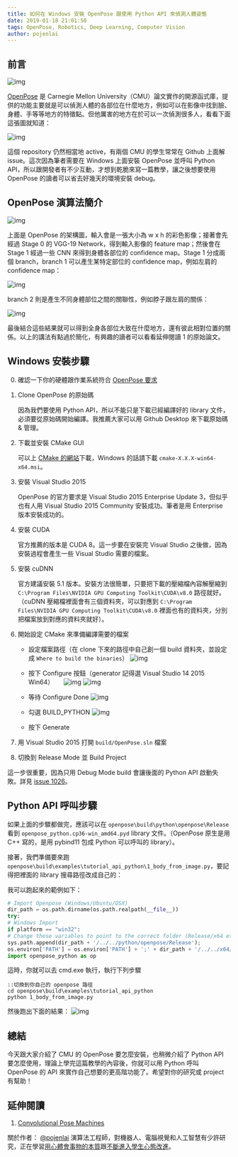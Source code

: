 ```yaml
---
title: 如何在 Windows 安裝 OpenPose 跟使用 Python API 來偵測人體姿態
date: 2019-01-18 21:01:50
tags: OpenPose, Robotics, Deep Learning, Computer Vision
author: pojenlai
---
```


## 前言

![img](https://github.com/CMU-Perceptual-Computing-Lab/openpose/raw/master/.github/Logo_main_black.png)

[OpenPose](https://github.com/CMU-Perceptual-Computing-Lab/openpose) 是 Carnegie Mellon University（CMU）論文實作的開源函式庫，提供的功能主要就是可以偵測人體的各部位在什麼地方，例如可以在影像中找到臉、身體、手等等地方的特徵點。但他厲害的地方在於可以一次偵測很多人，看看下面這張圖就知道：

![img](https://github.com/CMU-Perceptual-Computing-Lab/openpose/raw/master/doc/media/dance_foot.gif)

這個 repository 仍然相當地 active，有兩個 CMU 的學生常常在 Github 上面解 issue。這次因為筆者需要在 Windows 上面安裝 OpenPose 並呼叫 Python API，所以跟開發者有不少互動，才想到乾脆來寫一篇教學，讓之後想要使用 OpenPose 的讀者可以省去好幾天的環境安裝 debug。

## OpenPose 演算法簡介

![img](https://www.learnopencv.com/wp-content/uploads/2018/05/openpose-body-architecture-1024x291.png)

上面是 OpenPose 的架構圖，輸入會是一張大小為 w x h 的彩色影像；接著會先經過 Stage 0 的 VGG-19 Network，得到輸入影像的 feature map；然後會在 Stage 1 經過一些 CNN 來得到身體各部位的 confidence map。Stage 1 分成兩個 branch，branch 1 可以產生某特定部位的 confidence map，例如左肩的 confidence map：

![img](https://www.learnopencv.com/wp-content/uploads/2018/05/confidence-left-shoulder.jpg)

branch 2 則是產生不同身體部位之間的關聯性，例如脖子跟左肩的關係：

![img](https://www.learnopencv.com/wp-content/uploads/2018/05/heatmap-left-shoulder.jpg)

最後結合這些結果就可以得到全身各部位大致在什麼地方，還有彼此相對位置的關係。以上的講法有點過於簡化，有興趣的讀者可以看看延伸閱讀 1 的原始論文。

## Windows 安裝步驟

0. 確認一下你的硬體跟作業系統符合 [OpenPose 要求](https://github.com/CMU-Perceptual-Computing-Lab/openpose/blob/master/doc/installation.md#requirements-and-dependencies)

1. Clone OpenPose 的原始碼

   因為我們要使用 Python API，所以不能只是下載已經編譯好的 library 文件，必須要從原始碼開始編譯。我推薦大家可以用 Github Desktop 來下載原始碼 & 管理。

2. 下載並安裝 CMake GUI

   可以上 [CMake 的網站](https://cmake.org/download/)下載，Windows 的話請下載 `cmake-X.X.X-win64-x64.msi`。

3. 安裝 Visual Studio 2015

   OpenPose 的官方要求是 Visual Studio 2015 Enterprise Update 3，但似乎也有人用 Visual Studio 2015 Community 安裝成功。筆者是用 Enterprise 版本安裝成功的。

4. 安裝 CUDA

   官方推薦的版本是 CUDA 8。這一步要在安裝完 Visual Studio 之後做，因為安裝過程會產生一些 Visual Studio 需要的檔案。

5. 安裝 cuDNN

   官方建議安裝 5.1 版本。安裝方法很簡單，只要把下載的壓縮檔內容解壓縮到 `C:\Program Files\NVIDIA GPU Computing Toolkit\CUDA\v8.0` 路徑就好。（cuDNN 壓縮檔裡面會有三個資料夾，可以對應到 `C:\Program Files\NVIDIA GPU Computing Toolkit\CUDA\v8.0` 裡面也有的資料夾，分別把檔案放到對應的資料夾就好）。

6. 開始設定 CMake 來準備編譯需要的檔案

   - 設定檔案路徑（在 clone 下來的路徑中自己創一個 build 資料夾，並設定成 `Where to build the binaries`）
   ![img](https://github.com/CMU-Perceptual-Computing-Lab/openpose/raw/master/doc/media/cmake_installation/im_1_windows.png)

   - 按下 Configure 按鈕（generator 記得選 Visual Studio 14 2015 Win64）
　 ![img](https://github.com/CMU-Perceptual-Computing-Lab/openpose/raw/master/doc/media/cmake_installation/im_2.png)
   ![img](https://github.com/CMU-Perceptual-Computing-Lab/openpose/raw/master/doc/media/cmake_installation/im_2_windows.png)
 
   - 等待 Configure Done
   ![img](https://github.com/CMU-Perceptual-Computing-Lab/openpose/raw/master/doc/media/cmake_installation/im_3.png)
 
   - 勾選 BUILD_PYTHON
   ![img](https://i.imgur.com/CfLZCd5.jpg)

   - 按下 Generate

8. 用 Visual Studio 2015 打開 `build/OpenPose.sln` 檔案
9. 切換到 Release Mode 並 Build Project

這一步很重要，因為只用 Debug Mode build 會讓後面的 Python API 啟動失敗。詳見 [issue 1026](https://github.com/CMU-Perceptual-Computing-Lab/openpose/issues/1026)。

## Python API 呼叫步驟

如果上面的步驟都做完，應該可以在 `openpose\build\python\openpose\Release` 看到 `openpose_python.cp36-win_amd64.pyd` library 文件。（OpenPose 原生是用 C++ 寫的，是用 pybind11 包成 Python 可以呼叫的 library）。

接著，我們準備要來跑 `openpose\build\examples\tutorial_api_python\1_body_from_image.py`，要記得把裡面的 library 搜尋路徑改成自己的：

我可以跑起來的範例如下：

```python
# Import Openpose (Windows/Ubuntu/OSX)
dir_path = os.path.dirname(os.path.realpath(__file__))
try:
# Windows Import
if platform == "win32":
# Change these variables to point to the correct folder (Release/x64 etc.)
sys.path.append(dir_path + '/../../python/openpose/Release');
os.environ['PATH'] = os.environ['PATH'] + ';' + dir_path + '/../../x64/Release;' + dir_path + '/../../bin;'
import openpose_python as op
```

這時，你就可以去 cmd.exe 執行，執行下列步驟

```
::切換到你自己的 openpose 路徑
cd openpose\build\examples\tutorial_api_python
python 1_body_from_image.py
```

然後跑出下面的結果：
![img](https://i.imgur.com/Jas1B8z.jpg)

## 總結

今天跟大家介紹了 CMU 的 OpenPose 要怎麼安裝，也稍微介紹了 Python API 要怎麼使用，理論上學完這篇教學的內容後，你就可以用 Python 呼叫 OpenPose 的 API 來實作自己想要的更高階功能了。希望對你的研究或 project 有幫助！

## 延伸閱讀

1. [Convolutional Pose Machines](https://arxiv.org/pdf/1602.00134.pdf)

關於作者：
[@pojenlai](https://pojenlai.wordpress.com/) 演算法工程師，對機器人、電腦視覺和人工智慧有少許研究，正在學習[用心體會事物的本質](https://buzzorange.com/techorange/2017/07/10/elon-musk-first-principle/)跟[不斷進入學生心態改進](https://www.ted.com/talks/eduardo_briceno_how_to_get_better_at_the_things_you_care_about)。
